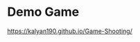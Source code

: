 # Demo Game 
<a href="https://kalyan190.github.io/Game-Shooting/">https://kalyan190.github.io/Game-Shooting/</a>
